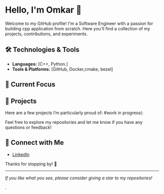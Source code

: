 # Hello, I'm Omkar 👋

Welcome to my GitHub profile! I'm a Software Engineer with a passion for building cpp application from scratch. Here you'll find a collection of my projects, contributions, and experiments.

## 🛠️ Technologies & Tools

- **Languages:** [C++, Python.]
- **Tools & Platforms:** [GitHub, Docker,cmake, bezel]

## 🌱 Current Focus

## 📂 Projects

Here are a few projects I’m particularly proud of:
#work in progress(:

Feel free to explore my repositories and let me know if you have any questions or feedback!


## 🤝 Connect with Me

- [LinkedIn](https://www.linkedin.com/in/omkar-shirdhone-352893214)

Thanks for stopping by! 🚀

---

_If you like what you see, please consider giving a star to my repositories!_

.
